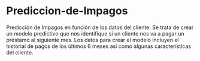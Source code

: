 # Prediccion-de-Impagos
Predicción de Impagos en función de los datos del cliente. Se trata de crear un modelo predictivo que nos identifique si un cliente nos va a pagar un préstamo al siguiente mes. Los datos para crear el modelo incluyen el historial de pagos de los últimos 6 meses así como algunas características del cliente.
